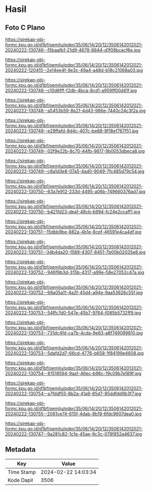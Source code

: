 # Hasil

## Foto C Plano

https://sirekap-obj-formc.kpu.go.id/d1bf/pemilu/pdpr/35/06/14/20/12/3506142012021-20240222-130746--f5baafb1-21d9-4678-8844-d1f08bcacf6e.jpg

https://sirekap-obj-formc.kpu.go.id/d1bf/pemilu/pdpr/35/06/14/20/12/3506142012021-20240222-120415--2e14ee4f-9e3c-49a4-a48d-b18c21068a03.jpg

https://sirekap-obj-formc.kpu.go.id/d1bf/pemilu/pdpr/35/06/14/20/12/3506142012021-20240222-130748--c10d6fff-f2db-4bca-8cd1-a959ff00d41f.jpg

https://sirekap-obj-formc.kpu.go.id/d1bf/pemilu/pdpr/35/06/14/20/12/3506142012021-20240222-130748--a5453b59-8e21-4d43-986e-7440c24c3f2a.jpg

https://sirekap-obj-formc.kpu.go.id/d1bf/pemilu/pdpr/35/06/14/20/12/3506142012021-20240222-130748--e29ffafd-8d4c-407c-be88-9f18ef767f51.jpg

https://sirekap-obj-formc.kpu.go.id/d1bf/pemilu/pdpr/35/06/14/20/12/3506142012021-20240222-130749--02f9e22b-8c70-44fb-9817-9b0053dbeca8.jpg

https://sirekap-obj-formc.kpu.go.id/d1bf/pemilu/pdpr/35/06/14/20/12/3506142012021-20240222-130749--c8a1d3e8-07a5-4ad0-9049-7fc485d79c54.jpg

https://sirekap-obj-formc.kpu.go.id/d1bf/pemilu/pdpr/35/06/14/20/12/3506142012021-20240222-130750--63a7e912-233d-4495-a06b-749660376ad7.jpg

https://sirekap-obj-formc.kpu.go.id/d1bf/pemilu/pdpr/35/06/14/20/12/3506142012021-20240222-130750--b421fd23-dea1-48cb-b994-fc24e2ccaff1.jpg

https://sirekap-obj-formc.kpu.go.id/d1bf/pemilu/pdpr/35/06/14/20/12/3506142012021-20240222-130751--15dbb9be-882a-4b1e-8cef-46591e4ca4df.jpg

https://sirekap-obj-formc.kpu.go.id/d1bf/pemilu/pdpr/35/06/14/20/12/3506142012021-20240222-130751--34b4da20-1589-4307-8451-7b00b02035e8.jpg

https://sirekap-obj-formc.kpu.go.id/d1bf/pemilu/pdpr/35/06/14/20/12/3506142012021-20240222-130752--946f9b3d-315b-4317-a99e-58e27052c47a.jpg

https://sirekap-obj-formc.kpu.go.id/d1bf/pemilu/pdpr/35/06/14/20/12/3506142012021-20240222-130752--68a05a11-4a2f-45d4-a94e-9aa53626c55f.jpg

https://sirekap-obj-formc.kpu.go.id/d1bf/pemilu/pdpr/35/06/14/20/12/3506142012021-20240222-130753--54ffc7d0-547e-45b7-9764-f085b5732ff9.jpg

https://sirekap-obj-formc.kpu.go.id/d1bf/pemilu/pdpr/35/06/14/20/12/3506142012021-20240222-130753--731dc4fd-ca7b-4cda-9e63-a8f749099810.jpg

https://sirekap-obj-formc.kpu.go.id/d1bf/pemilu/pdpr/35/06/14/20/12/3506142012021-20240222-130753--5dafd2d7-66cd-4776-b658-1f84199e4608.jpg

https://sirekap-obj-formc.kpu.go.id/d1bf/pemilu/pdpr/35/06/14/20/12/3506142012021-20240222-130754--81518594-9aa1-46ec-b96c-19c09b7e189f.jpg

https://sirekap-obj-formc.kpu.go.id/d1bf/pemilu/pdpr/35/06/14/20/12/3506142012021-20240222-130754--a7fddf55-8b2a-41a9-85d7-85ddfdd9b3f7.jpg

https://sirekap-obj-formc.kpu.go.id/d1bf/pemilu/pdpr/35/06/14/20/12/3506142012021-20240222-130755--2061ce74-615f-4dab-9b19-6fdc9607dea0.jpg

https://sirekap-obj-formc.kpu.go.id/d1bf/pemilu/pdpr/35/06/14/20/12/3506142012021-20240222-130747--9a281c82-1c1e-45ae-9c3c-078f852a4637.jpg


## Metadata

| Key        | Value               |
| ---------- | ------------------- |
| Time Stamp | 2024-02-22 14:03:34 |
| Kode Dapil | 3506                |




